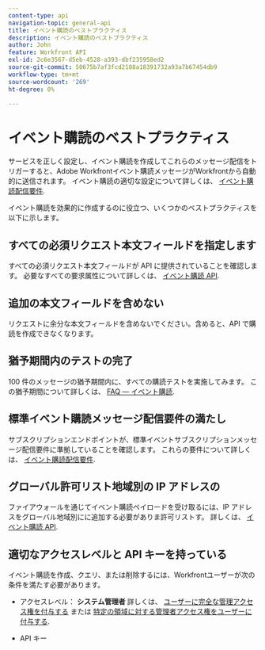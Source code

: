 ```yaml
---
content-type: api
navigation-topic: general-api
title: イベント購読のベストプラクティス
description: イベント購読のベストプラクティス
author: John
feature: Workfront API
exl-id: 2c6e3567-d5eb-4528-a393-dbf235958ed2
source-git-commit: 50675b7af3fcd2188a18391732a93a7b67454db9
workflow-type: tm+mt
source-wordcount: '269'
ht-degree: 0%

---
```



# イベント購読のベストプラクティス

サービスを正しく設定し、イベント購読を作成してこれらのメッセージ配信をトリガーすると、Adobe Workfrontイベント購読メッセージがWorkfrontから自動的に送信されます。 イベント購読の適切な設定について詳しくは、 [イベント購読配信要件](../../wf-api/general/setup-event-sub-endpoint.md).


イベント購読を効果的に作成するのに役立つ、いくつかのベストプラクティスを以下に示します。

## すべての必須リクエスト本文フィールドを指定します

すべての必須リクエスト本文フィールドが API に提供されていることを確認します。 必要なすべての要求属性について詳しくは、 [イベント購読 API](../../wf-api/general/event-subs-api.md).

## 追加の本文フィールドを含めない

リクエストに余分な本文フィールドを含めないでください。含めると、API で購読を作成できなくなります。

## 猶予期間内のテストの完了

100 件のメッセージの猶予期間内に、すべての購読テストを実施してみます。 この猶予期間について詳しくは、 [FAQ — イベント購読](../../wf-api/general/event-subs-faq.md).

## 標準イベント購読メッセージ配信要件の満たし

サブスクリプションエンドポイントが、標準イベントサブスクリプションメッセージ配信要件に準拠していることを確認します。 これらの要件について詳しくは、 [イベント購読配信要件](../../wf-api/general/setup-event-sub-endpoint.md).

## グローバル許可リスト地域別の IP アドレスの

ファイアウォールを通じてイベント購読ペイロードを受け取るには、IP アドレスをグローバル地域別にに追加する必要がありま許可リストす。 詳しくは、 [イベント購読 API](../../wf-api/general/event-subs-api.md).

## 適切なアクセスレベルと API キーを持っている

イベント購読を作成、クエリ、または削除するには、Workfrontユーザーが次の条件を満たす必要があります。

* アクセスレベル： **システム管理者**
詳しくは、 [ユーザーに完全な管理アクセス権を付与する](../../administration-and-setup/add-users/configure-and-grant-access/grant-a-user-full-administrative-access.md) または [特定の領域に対する管理者アクセス権をユーザーに付与する](../../administration-and-setup/add-users/configure-and-grant-access/grant-users-admin-access-certain-areas.md).

* API キー

   <!--
  <p data-mc-conditions="QuicksilverOrClassic.Draft mode">To learn more, see .</p>
  -->

